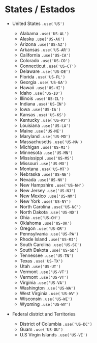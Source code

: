 # States / Estados

- United States `.use('US')`
  - Alabama `.use('US-AL')`
  - Alaska `.use('US-AK')`
  - Arizona `.use('US-AZ')`
  - Arkansas `.use('US-AR')`
  - California `.use('US-CA')`
  - Colorado `.use('US-CO')`
  - Connecticut `.use('US-CT')`
  - Delaware `.use('US-DE')`
  - Florida `.use('US-FL')`
  - Georgia `.use('US-GA')`
  - Hawaii `.use('US-HI')`
  - Idaho `.use('US-ID')`
  - Illinois `.use('US-IL')`
  - Indiana `.use('US-IN')`
  - Iowa `.use('US-IA')`
  - Kansas `.use('US-KS')`
  - Kentucky `.use('US-KY')`
  - Louisiana `.use('US-LA')`
  - Maine `.use('US-ME')`
  - Maryland `.use('US-MD')`
  - Massachusetts `.use('US-MA')`
  - Michigan `.use('US-MI')`
  - Minnesota `.use('US-MN')`
  - Mississippi `.use('US-MS')`
  - Missouri `.use('US-MO')`
  - Montana `.use('US-MT')`
  - Nebraska `.use('US-NE')`
  - Nevada `.use('US-NV')`
  - New Hampshire `.use('US-NH')`
  - New Jersey `.use('US-NJ')`
  - New Mexico `.use('US-NM')`
  - New York `.use('US-NY')`
  - North Carolina `.use('US-NC')`
  - North Dakota `.use('US-ND')`
  - Ohia `.use('US-OH')`
  - Oklahoma `.use('US-OK')`
  - Oregon `.use('US-OR')`
  - Pennsylvania `.use('US-PA')`
  - Rhode Island `.use('US-RI')`
  - South Carolina `.use('US-SC')`
  - South Dakota `.use('US-SD')`
  - Tennessee `.use('US-TN')`
  - Texas `.use('US-TX')`
  - Utah `.use('US-UT')`
  - Vermont `.use('US-VT')`
  - Vermont `.use('US-VT')`
  - Virginia `.use('US-VA')`
  - Washington `.use('US-WA')`
  - West Virginia `.use('US-WV')`
  - Wisconsin `.use('US-WI')`
  - Wyoming `.use('US-WY')`

- Federal district and Territories
  - District of Columbia `.use('US-DC')`
  - Guam `.use('US-GU')`
  - U.S Virgin Islands `.use('US-VI')`